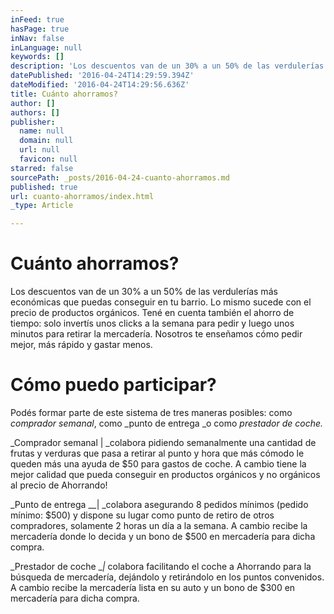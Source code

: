 ```yaml
---
inFeed: true
hasPage: true
inNav: false
inLanguage: null
keywords: []
description: 'Los descuentos van de un 30% a un 50% de las verdulerías más económicas que puedas conseguir en tu barrio. Lo mismo sucede con el precio de productos orgánicos. Tené en cuenta también el ahorro de tiempo: solo invertís unos clicks a la semana para pedir y luego unos minutos para retirar la mercadería. Nosotros te enseñamos cómo pedir mejor, más rápido y gastar menos.'
datePublished: '2016-04-24T14:29:59.394Z'
dateModified: '2016-04-24T14:29:56.636Z'
title: Cuánto ahorramos?
author: []
authors: []
publisher:
  name: null
  domain: null
  url: null
  favicon: null
starred: false
sourcePath: _posts/2016-04-24-cuanto-ahorramos.md
published: true
url: cuanto-ahorramos/index.html
_type: Article

---
```

# Cuánto ahorramos?

Los descuentos van de un 30% a un 50% de las verdulerías más económicas que puedas conseguir en tu barrio. Lo mismo sucede con el precio de productos orgánicos. Tené en cuenta también el ahorro de tiempo: solo invertís unos clicks a la semana para pedir y luego unos minutos para retirar la mercadería. Nosotros te enseñamos cómo pedir mejor, más rápido y gastar menos.

# Cómo puedo participar?

Podés formar parte de este sistema de tres maneras posibles: como _comprador semanal_, como _punto de entrega _o como _prestador de coche._

_Comprador semanal | _colabora pidiendo semanalmente una cantidad de frutas y verduras que pasa a retirar al punto y hora que más cómodo le queden más una ayuda de $50 para gastos de coche. A cambio tiene la mejor calidad que pueda conseguir en productos orgánicos y no orgánicos al precio de Ahorrando!

_Punto de entrega __| _colabora asegurando 8 pedidos mínimos (pedido mínimo: $500) y dispone su lugar como punto de retiro de otros compradores, solamente 2 horas un día a la semana. A cambio recibe la mercadería donde lo decida y un bono de $500 en mercadería para dicha compra.

_Prestador de coche __|_ colabora facilitando el coche a Ahorrando para la búsqueda de mercadería, dejándolo y retirándolo en los puntos convenidos. A cambio recibe la mercadería lista en su auto y un bono de $300 en mercadería para dicha compra.